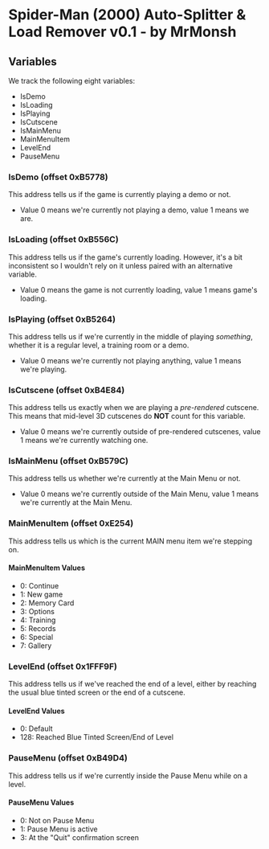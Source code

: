 # Spider-Man (2000) Auto-Splitter & Load Remover v0.1 - by MrMonsh

## Variables

We track the following eight variables: 
+ IsDemo
+ IsLoading
+ IsPlaying
+ IsCutscene
+ IsMainMenu 
+ MainMenuItem
+ LevelEnd 
+ PauseMenu

### IsDemo (offset 0xB5778)
This address tells us if the game is currently playing a demo or not.
+ Value 0 means we're currently not playing a demo, value 1 means we are.

### IsLoading (offset 0xB556C)
This address tells us if the game's currently loading. However, it's a bit inconsistent so I wouldn't rely on it unless paired with an alternative variable.
+ Value 0 means the game is not currently loading, value 1 means game's loading.

### IsPlaying (offset 0xB5264)
This address tells us if we're currently in the middle of playing _something_, whether it is a regular level, a training room or a demo.
+ Value 0 means we're currently not playing anything, value 1 means we're playing.

### IsCutscene (offset 0xB4E84)
This address tells us exactly when we are playing a _pre-rendered_ cutscene. This means that mid-level 3D cutscenes do **NOT** count for this variable.
+ Value 0 means we're currently outside of pre-rendered cutscenes, value 1 means we're currently watching one.

### IsMainMenu (offset 0xB579C)
This address tells us whether we're currently at the Main Menu or not.
+ Value 0 means we're currently outside of the Main Menu, value 1 means we're currently at the Main Menu.


### MainMenuItem (offset 0xE254)
This address tells us which is the current MAIN menu item we're stepping on.

#### MainMenuItem Values
+ 0: Continue
+ 1: New game
+ 2: Memory Card
+ 3: Options
+ 4: Training
+ 5: Records
+ 6: Special
+ 7: Gallery

### LevelEnd (offset 0x1FFF9F)
This address tells us if we've reached the end of a level, either by reaching the usual blue tinted screen or the end of a cutscene.

#### LevelEnd Values
+ 0: Default
+ 128: Reached Blue Tinted Screen/End of Level

### PauseMenu (offset 0xB49D4)
This address tells us if we're currently inside the Pause Menu while on a level.

#### PauseMenu Values
+ 0: Not on Pause Menu
+ 1: Pause Menu is active
+ 3: At the "Quit" confirmation screen
